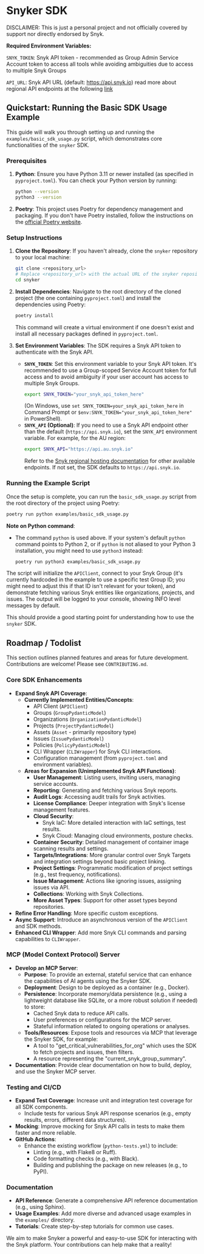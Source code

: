# Snyker SDK

DISCLAIMER: This is just a personal project and not officially covered by support nor directly endorsed by Snyk.

**Required Environment Variables:**

`SNYK_TOKEN`: Snyk API token - recommended as Group Admin Service Account token to access all tools while avoiding ambiguities due to access to multiple Snyk Groups

`API_URL`: Snyk API URL (default: https://api.snyk.io) read more about regional API endpoints at the following
[link](https://docs.snyk.io/working-with-snyk/regional-hosting-and-data-residency#available-snyk-regions)

## Quickstart: Running the Basic SDK Usage Example

This guide will walk you through setting up and running the `examples/basic_sdk_usage.py` script, which demonstrates core functionalities of the `snyker` SDK.

### Prerequisites

1.  **Python**: Ensure you have Python 3.11 or newer installed (as specified in `pyproject.toml`). You can check your Python version by running:
    ```bash
    python --version 
    python3 --version
    ```
2.  **Poetry**: This project uses Poetry for dependency management and packaging. If you don't have Poetry installed, follow the instructions on the [official Poetry website](https://python-poetry.org/docs/#installation).

### Setup Instructions

1.  **Clone the Repository**:
    If you haven't already, clone the `snyker` repository to your local machine:
    ```bash
    git clone <repository_url> 
    # Replace <repository_url> with the actual URL of the snyker repository
    cd snyker
    ```

2.  **Install Dependencies**:
    Navigate to the root directory of the cloned project (the one containing `pyproject.toml`) and install the dependencies using Poetry:
    ```bash
    poetry install
    ```
    This command will create a virtual environment if one doesn't exist and install all necessary packages defined in `pyproject.toml`.

3.  **Set Environment Variables**:
    The SDK requires a Snyk API token to authenticate with the Snyk API.
    *   **`SNYK_TOKEN`**: Set this environment variable to your Snyk API token. It's recommended to use a Group-scoped Service Account token for full access and to avoid ambiguity if your user account has access to multiple Snyk Groups.
        ```bash
        export SNYK_TOKEN="your_snyk_api_token_here"
        ```
        (On Windows, use `set SNYK_TOKEN=your_snyk_api_token_here` in Command Prompt or `$env:SNYK_TOKEN="your_snyk_api_token_here"` in PowerShell).
    *   **`SNYK_API` (Optional)**: If you need to use a Snyk API endpoint other than the default (`https://api.snyk.io`), set the `SNYK_API` environment variable. For example, for the AU region:
        ```bash
        export SNYK_API="https://api.au.snyk.io"
        ```
        Refer to the [Snyk regional hosting documentation](https://docs.snyk.io/working-with-snyk/regional-hosting-and-data-residency#available-snyk-regions) for other available endpoints. If not set, the SDK defaults to `https://api.snyk.io`.

### Running the Example Script

Once the setup is complete, you can run the `basic_sdk_usage.py` script from the root directory of the project using Poetry:

```bash
poetry run python examples/basic_sdk_usage.py
```

**Note on Python command**:
*   The command `python` is used above. If your system's default `python` command points to Python 2, or if `python` is not aliased to your Python 3 installation, you might need to use `python3` instead:
    ```bash
    poetry run python3 examples/basic_sdk_usage.py
    ```

The script will initialize the `APIClient`, connect to your Snyk Group (it's currently hardcoded in the example to use a specific test Group ID; you might need to adjust this if that ID isn't relevant for your token), and demonstrate fetching various Snyk entities like organizations, projects, and issues. The output will be logged to your console, showing INFO level messages by default.

This should provide a good starting point for understanding how to use the `snyker` SDK.

## Roadmap / Todolist

This section outlines planned features and areas for future development. Contributions are welcome! Please see `CONTRIBUTING.md`.

### Core SDK Enhancements
-   **Expand Snyk API Coverage**:
    -   **Currently Implemented Entities/Concepts**:
        -   API Client (`APIClient`)
        -   Groups (`GroupPydanticModel`)
        -   Organizations (`OrganizationPydanticModel`)
        -   Projects (`ProjectPydanticModel`)
        -   Assets (`Asset` - primarily repository type)
        -   Issues (`IssuePydanticModel`)
        -   Policies (`PolicyPydanticModel`)
        -   CLI Wrapper (`CLIWrapper`) for Snyk CLI interactions.
        -   Configuration management (from `pyproject.toml` and environment variables).
    -   **Areas for Expansion (Unimplemented Snyk API Functions)**:
        -   **User Management**: Listing users, inviting users, managing service accounts.
        -   **Reporting**: Generating and fetching various Snyk reports.
        -   **Audit Logs**: Accessing audit trails for Snyk activities.
        -   **License Compliance**: Deeper integration with Snyk's license management features.
        -   **Cloud Security**:
            -   Snyk IaC: More detailed interaction with IaC settings, test results.
            -   Snyk Cloud: Managing cloud environments, posture checks.
        -   **Container Security**: Detailed management of container image scanning results and settings.
        -   **Targets/Integrations**: More granular control over Snyk Targets and integration settings beyond basic project linking.
        -   **Project Settings**: Programmatic modification of project settings (e.g., test frequency, notifications).
        -   **Issue Management**: Actions like ignoring issues, assigning issues via API.
        -   **Collections**: Working with Snyk Collections.
        -   **More Asset Types**: Support for other asset types beyond repositories.
-   **Refine Error Handling**: More specific custom exceptions.
-   **Async Support**: Introduce an asynchronous version of the `APIClient` and SDK methods.
-   **Enhanced CLI Wrapper**: Add more Snyk CLI commands and parsing capabilities to `CLIWrapper`.

### MCP (Model Context Protocol) Server
-   **Develop an MCP Server**:
    -   **Purpose**: To provide an external, stateful service that can enhance the capabilities of AI agents using the Snyker SDK.
    -   **Deployment**: Design to be deployed as a container (e.g., Docker).
    -   **Persistence**: Incorporate memory/data persistence (e.g., using a lightweight database like SQLite, or a more robust solution if needed) to store:
        -   Cached Snyk data to reduce API calls.
        -   User preferences or configurations for the MCP server.
        -   Stateful information related to ongoing operations or analyses.
    -   **Tools/Resources**: Expose tools and resources via MCP that leverage the Snyker SDK, for example:
        -   A tool to "get_critical_vulnerabilities_for_org" which uses the SDK to fetch projects and issues, then filters.
        -   A resource representing the "current_snyk_group_summary".
-   **Documentation**: Provide clear documentation on how to build, deploy, and use the Snyker MCP server.

### Testing and CI/CD
-   **Expand Test Coverage**: Increase unit and integration test coverage for all SDK components.
    -   Include tests for various Snyk API response scenarios (e.g., empty results, errors, different data structures).
-   **Mocking**: Improve mocking for Snyk API calls in tests to make them faster and more reliable.
-   **GitHub Actions**:
    -   Enhance the existing workflow (`python-tests.yml`) to include:
        -   Linting (e.g., with Flake8 or Ruff).
        -   Code formatting checks (e.g., with Black).
        -   Building and publishing the package on new releases (e.g., to PyPI).

### Documentation
-   **API Reference**: Generate a comprehensive API reference documentation (e.g., using Sphinx).
-   **Usage Examples**: Add more diverse and advanced usage examples in the `examples/` directory.
-   **Tutorials**: Create step-by-step tutorials for common use cases.

We aim to make Snyker a powerful and easy-to-use SDK for interacting with the Snyk platform. Your contributions can help make that a reality!
